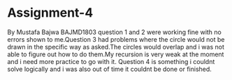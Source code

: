 # Assignment-4
By Mustafa Bajwa BAJMD1803
question 1 and 2 were working fine with no errors shown to me.Question 3 had problems where the circle would not be drawn in the specific way as asked.The circles would overlap 
and i was not able to figure out how to do them.My recursion is very weak at the moment and i need more practice to go with it.
Question 4 is something i couldnt solve logically and i was also out of time it couldnt be done or finished.
